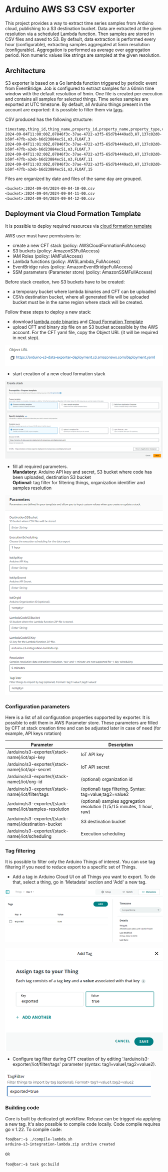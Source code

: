 # Arduino AWS S3 CSV exporter

This project provides a way to extract time series samples from Arduino cloud, publishing to a S3 destination bucket.
Data are extracted at the given resolution via a scheduled Lambda function. Then samples are stored in CSV files and saved to S3.
By default, data extraction is performed every hour (configurable), extracting samples aggregated at 5min resolution (configurable).
Aggregation is performed as average over aggregation period.
Non numeric values like strings are sampled at the given resolution.

## Architecture

S3 exporter is based on a Go lambda function triggered by periodic event from EventBridge.
Job is configured to extract samples for a 60min time window with the default resolution of 5min.
One file is created per execution and contains all samples for selected things. Time series samples are exported at UTC timezone.
By default, all Arduino things present in the account are exported: it is possible to filter them via [tags](#tag-filtering).

CSV produced has the following structure:
```console
timestamp,thing_id,thing_name,property_id,property_name,property_type,value
2024-09-04T11:00:00Z,07846f3c-37ae-4722-a3f5-65d7b4449ad3,H7,137c02d0-b50f-47fb-a2eb-b6d23884ec51,m3,FLOAT,3
2024-09-04T11:01:00Z,07846f3c-37ae-4722-a3f5-65d7b4449ad3,H7,137c02d0-b50f-47fb-a2eb-b6d23884ec51,m3,FLOAT,7
2024-09-04T11:02:00Z,07846f3c-37ae-4722-a3f5-65d7b4449ad3,H7,137c02d0-b50f-47fb-a2eb-b6d23884ec51,m3,FLOAT,11
2024-09-04T11:03:00Z,07846f3c-37ae-4722-a3f5-65d7b4449ad3,H7,137c02d0-b50f-47fb-a2eb-b6d23884ec51,m3,FLOAT,15
```

Files are organized by date and files of the same day are grouped.
```
<bucket>:2024-09-04/2024-09-04-10-00.csv
<bucket>:2024-09-04/2024-09-04-11-00.csv
<bucket>:2024-09-04/2024-09-04-12-00.csv
```

## Deployment via Cloud Formation Template

It is possible to deploy required resources via [cloud formation template](deployment/cloud-formation-template/deployment.yaml)

AWS user must have permissions to:
  * create a new CFT stack (policy: AWSCloudFormationFullAccess)
  * S3 buckets (policy: AmazonS3FullAccess)
  * IAM Roles (policy: IAMFullAccess)
  * Lambda functions (policy: AWSLambda_FullAccess)
  * EventBridge rules (policy: AmazonEventBridgeFullAccess)
  * SSM parameters (Parameter store) (policy: AmazonSSMFullAccess)

Before stack creation, two S3 buckets have to be created:
* a temporary bucket where lambda binaries and CFT can be uploaded
* CSVs destination bucket, where all generated file will be uploaded 
bucket must be in the same region where stack will be created.

Follow these steps to deploy a new stack:
* download [lambda code binaries](https://github.com/arduino/aws-s3-integration/releases) and [Cloud Formation Template](deployment/cloud-formation-template/deployment.yaml)
* upload CFT and binary zip file on an S3 bucket accessible by the AWS account. For the CFT yaml file, copy the Object URL (it will be required in next step).
  
![object URL](docs/objecturl.png)

* start creation of a new cloud formation stack

![CFT 1](docs/cft-stack-1.png)

* fill all required parameters.
  <br/>**Mandatory**: Arduino API key and secret, S3 bucket where code has been uploaded, destination S3 bucket
  <br/>**Optional**: tag filter for filtering things, organization identifier and samples resolution

![CFT 2](docs/cft-stack-2.png)

### Configuration parameters

Here is a list of all configuration properties supported by exporter. It is possible to edit them in AWS Parameter store.
These parameters are filled by CFT at stack creation time and can be adjusted later in case of need (for example, API keys rotation)

| Parameter | Description |
| --------- | ----------- |
| /arduino/s3-exporter/{stack-name}/iot/api-key  | IoT API key |
| /arduino/s3-exporter/{stack-name}/iot/api-secret | IoT API secret |
| /arduino/s3-exporter/{stack-name}/iot/org-id    | (optional) organization id |
| /arduino/s3-exporter/{stack-name}/iot/filter/tags    | (optional) tags filtering. Syntax: tag=value,tag2=value2  |
| /arduino/s3-exporter/{stack-name}/iot/samples-resolution  | (optional) samples aggregation resolution (1/5/15 minutes, 1 hour, raw) |
| /arduino/s3-exporter/{stack-name}/destination-bucket  | S3 destination bucket |
| /arduino/s3-exporter/{stack-name}/iot/scheduling | Execution scheduling |

### Tag filtering

It is possible to filter only the Arduino Things of interest.
You can use tag filtering if you need to reduce export to a specific set of Things.

* Add a tag in Arduino Cloud UI on all Things you want to export. To do that, select a thing, go in 'Metadata' section and 'Add' a new tag.

![tag 2](docs/tag-2.png)

![tag 1](docs/tag-1.png)

* Configure tag filter during CFT creation of by editing '/arduino/s3-exporter/<stack-name>/iot/filter/tags' parameter (syntax: tag1=value1,tag2=value2).

![tag filter](docs/tag-filter.png)

### Building code

Core is built by dedicated git workflow. Release can be trigged via applying a new tag.
It's also possible to compile code locally. Code compile requires go v 1.22.
To compile code:

```console
foo@bar:~$ ./compile-lambda.sh
arduino-s3-integration-lambda.zip archive created

OR

foo@bar:~$ task go:build
```
